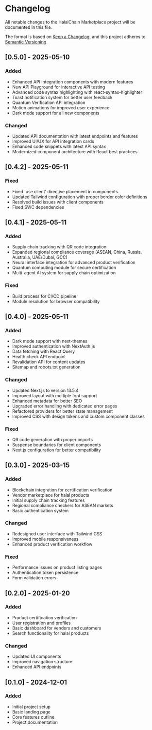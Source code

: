 # Changelog

All notable changes to the HalalChain Marketplace project will be documented in this file.

The format is based on [Keep a Changelog](https://keepachangelog.com/en/1.0.0/),
and this project adheres to [Semantic Versioning](https://semver.org/spec/v2.0.0.html).

## [0.5.0] - 2025-05-10

### Added
- Enhanced API integration components with modern features
- New API Playground for interactive API testing
- Advanced code syntax highlighting with react-syntax-highlighter
- Toast notification system for better user feedback
- Quantum Verification API integration
- Motion animations for improved user experience
- Dark mode support for all new components

### Changed
- Updated API documentation with latest endpoints and features
- Improved UI/UX for API integration cards
- Enhanced code snippets with latest API syntax
- Modernized component architecture with React best practices

## [0.4.2] - 2025-05-11

### Fixed
- Fixed 'use client' directive placement in components
- Updated Tailwind configuration with proper border color definitions
- Resolved build issues with client components
- Fixed SWC dependencies

## [0.4.1] - 2025-05-11

### Added
- Supply chain tracking with QR code integration
- Expanded regional compliance coverage (ASEAN, China, Russia, Australia, UAE/Dubai, GCC)
- Neural interface integration for advanced product verification
- Quantum computing module for secure certification
- Multi-agent AI system for supply chain optimization

### Fixed
- Build process for CI/CD pipeline
- Module resolution for browser compatibility

## [0.4.0] - 2025-05-11

### Added
- Dark mode support with next-themes
- Improved authentication with NextAuth.js
- Data fetching with React Query
- Health check API endpoint
- Revalidation API for content updates
- Sitemap and robots.txt generation

### Changed
- Updated Next.js to version 13.5.4
- Improved layout with multiple font support
- Enhanced metadata for better SEO
- Upgraded error handling with dedicated error pages
- Refactored providers for better state management
- Improved CSS with design tokens and custom component classes

### Fixed
- QR code generation with proper imports
- Suspense boundaries for client components
- Next.js configuration for better compatibility

## [0.3.0] - 2025-03-15

### Added
- Blockchain integration for certification verification
- Vendor marketplace for halal products
- Initial supply chain tracking features
- Regional compliance checkers for ASEAN markets
- Basic authentication system

### Changed
- Redesigned user interface with Tailwind CSS
- Improved mobile responsiveness
- Enhanced product verification workflow

### Fixed
- Performance issues on product listing pages
- Authentication token persistence
- Form validation errors

## [0.2.0] - 2025-01-20

### Added
- Product certification verification
- User registration and profiles
- Basic dashboard for vendors and customers
- Search functionality for halal products

### Changed
- Updated UI components
- Improved navigation structure
- Enhanced API endpoints

## [0.1.0] - 2024-12-01

### Added
- Initial project setup
- Basic landing page
- Core features outline
- Project documentation